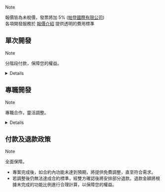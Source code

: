 > [!NOTE]
> 報價皆為未稅價，發票將加 5% ([帕登國際有限公司](https://findbiz.nat.gov.tw/fts/query/QueryBar/queryInit.do?banNo=24924502))<br>
> 各項開發服務於 [報價介紹](./報價介紹.md) 提供透明的費用標準

## 單次開發

> [!NOTE]
> 分階段付款，保障您的權益。

<details>

### 需求確認
所有功能與介面需求須於簽約前確認，開發過程不提供邊設計邊開發。

### 需求變更
需求變更或新增功能僅於專案完成並支付尾款後另行進行，需重新確認範疇與報價。

### 分階段付款
- 簽約：50%
    支付定金啟動開發。若兩次驗收未達需求 (以功能完成比例或確認範圍為依據)，可協議退款或提前解約。
- 完成驗收：50%
    確保所有功能通過驗收並符合簽約需求後支付第二階段款項。
- 部署上線
    支付尾款後，協助部署上線。

</details>

## 專職開發

> [!NOTE]
> 專職合作，靈活調整。

<details>

### 同步設計
簽約後立即啟動開發，無需等待設計敲定，提供專業建議，提升效率。

### 需求調整
功能變更可彈性調整，將評估對時程的影響，並提出調整建議，經雙方確認後執行。

### 付款模式
- 簽約支付
    簽約時支付當月費用。若首月進度未達承諾，可協議退款或提前解約。
- 付款週期
    - 簽約 1-15 日
        隔月 15 日前支付次月費用。
    - 簽約 16-31 日
        次月 1 日前支付次月費用。

</details>

## 付款及退款政策

> [!NOTE]
> 全面保障。

- 專案完成後，如合約內功能未達到預期，將提供免費調整，直至符合需求。
- 若調整後仍無法達成合約標準，經雙方確認後將安排部分退款。退款金額將根據未完成的功能比例進行合理計算，以保障您的權益。